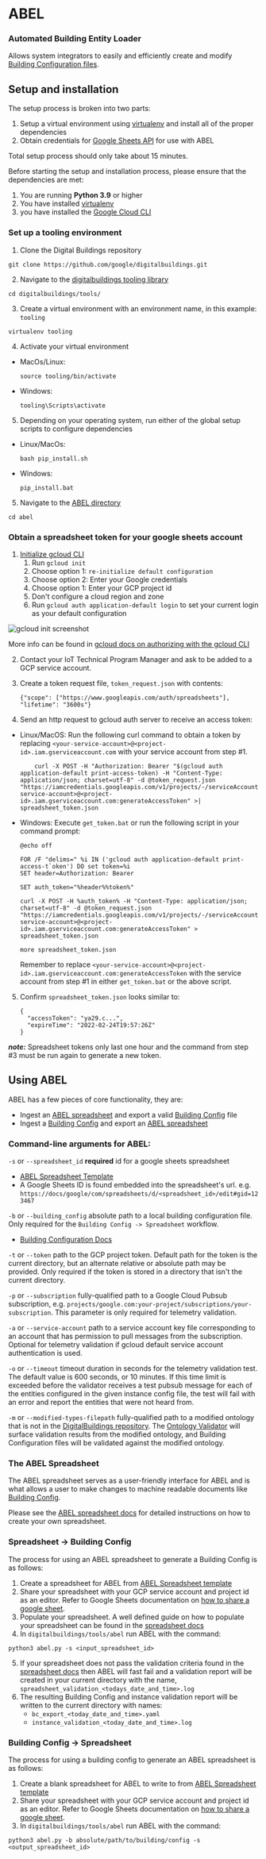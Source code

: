 # ABEL
### Automated Building Entity Loader

Allows system integrators to easily and efficiently create and
modify [Building Configuration files](../../ontology/docs/building_config.md).

## Setup and installation

The setup process is broken into two parts:

1. Setup a virtual environment using [virtualenv](https://virtualenv.pypa.io/en/latest/) and install all of the
proper dependencies
2. Obtain credentials for [Google Sheets API](https://developers.google.com/sheets/api/reference/rest) for use with
ABEL

Total setup process should only take about 15 minutes.

Before starting the setup and installation process, please ensure that the
dependencies are met:
1. You are running **Python 3.9** or higher
3. You have installed [virtualenv](https://pypi.org/project/virtualenv/)
2. you have installed the [Google Cloud CLI](https://cloud.google.com/sdk/docs/install)

### Set up a tooling environment

1. Clone the Digital Buildings repository

  ```
  git clone https://github.com/google/digitalbuildings.git
  ```

2. Navigate to the [digitalbuildings tooling library](../../tools/)

  ```
  cd digitalbuildings/tools/
  ```

3. Create a virtual environment with an environment name, in this example: `tooling`

  ```
  virtualenv tooling
  ```

4. Activate your virtual environment

* MacOs/Linux:

  ```
  source tooling/bin/activate
  ```

* Windows:

  ```
  tooling\Scripts\activate
  ```

5. Depending on your operating system, run either of the global setup scripts to configure dependencies

* Linux/MacOs:
  ```
  bash pip_install.sh
  ```

* Windows:

  ```
  pip_install.bat
  ```

5. Navigate to the [ABEL directory](./)

```
cd abel
```

### Obtain a spreadsheet token for your google sheets account

1. [Initialize gcloud CLI](https://cloud.google.com/sdk/docs/initializing)
    1. Run `gcloud init`
    2. Choose option 1: `re-initialize default configuration`
    3. Choose option 2: Enter your Google credentials
    4. Choose option 1: Enter your GCP project id
    5. Don't configure a cloud region and zone
    6. Run `gcloud auth application-default login` to set your current login as your
       default configuration

![gcloud init screenshot](../../ontology/docs/figures/tools/gcloud_init.png?raw=true)

More info can be found in [gcloud docs on authorizing with the gcloud CLI](https://cloud.google.com/sdk/docs/authorizing)

2. Contact your IoT Technical Program Manager and ask to be added to a GCP service account.

3. Create a token request file, `token_request.json` with contents:

    ```
    {"scope": ["https://www.googleapis.com/auth/spreadsheets"],  "lifetime": "3600s"}
    ```

4. Send an http request to gcloud auth server to receive an access token:

* Linux/MacOS: Run the following curl command to obtain a token by replacing
   `<your-service-account>@<project-id>.iam.gserviceaccount.com` with your service
   account from step #1.

    ```
        curl -X POST -H "Authorization: Bearer "$(gcloud auth application-default print-access-token) -H "Content-Type: application/json; charset=utf-8" -d @token_request.json "https://iamcredentials.googleapis.com/v1/projects/-/serviceAccounts/<your-service-account>@<project-id>.iam.gserviceaccount.com:generateAccessToken" >| spreadsheet_token.json
    ```
* Windows: Execute `get_token.bat` or run the following script in your command prompt:

    ```
    @echo off

    FOR /F "delims=" %i IN ('gcloud auth application-default print-access-t`oken') DO set token=%i
    SET header=Authorization: Bearer

    SET auth_token="%header%%token%"

    curl -X POST -H %auth_token% -H "Content-Type: application/json; charset=utf-8" -d @token_request.json "https://iamcredentials.googleapis.com/v1/projects/-/serviceAccounts/<your-service-account>@<project-id>.iam.gserviceaccount.com:generateAccessToken" > spreadsheet_token.json

    more spreadsheet_token.json
    ```

    Remember to replace
    `<your-service-account>@<project-id>.iam.gserviceaccount.com:generateAccessToken`
    with the service account from step #1 in either `get_token.bat` or the above
    script.

5. Confirm `spreadsheet_token.json` looks similar to:

    ```
    {
      "accessToken": "ya29.c...",
      "expireTime": "2022-02-24T19:57:26Z"
    }
    ```

 ***note:*** Spreadsheet tokens only last one hour and the command from step #3
 must be run again to generate a new token.

## Using ABEL
ABEL has a few pieces of core functionality, they are:
* Ingest an [ABEL spreadsheet](../../tools/abel/validators/README.md) and export a valid [Building Config](../../ontology/docs/building_config.md) file
* Ingest a [Building Config](../../ontology/docs/building_config.md) and export an [ABEL spreadsheet](../../tools/abel/validators/README.md)

### Command-line arguments for ABEL:
`-s` or `--spreadsheet_id` **required** id for a google sheets spreadsheet
  * [ABEL Spreadsheet Template](https://docs.google.com/spreadsheets/d/1b6IRimNS1dAtPjkNN-fk4TirnLzOiDyyUmOKP_MhMM0/copy#gid=980240783)
  * A Google Sheets ID is found embedded into the spreadsheet's url.
  e.g. `https://docs/google/com/spreadsheets/d/<spreadsheet_id>/edit#gid=123467`

`-b` or `--building_config` absolute path to a local building configuration
file. Only required for the `Building Config -> Spreadsheet` workflow.
  * [Building Configuration Docs](../../ontology/docs/building_config.md)

`-t` or `--token` path to the GCP project token. Default path for
  the token is the current directory, but an alternate relative or absolute path
  may be provided. Only required if the token is stored in a directory that isn't
  the current directory.

`-p` or `--subscription` fully-qualified path to a Google Cloud Pubsub subscription, e.g. `projects/google.com:your-project/subscriptions/your-subscription`. This parameter is only required for telemetry validation.

`-a` or `--service-account` path to a service account key file corresponding to an account that has permission to pull messages from the subscription. Optional for telemetry validation if gcloud default service account authentication is used.

`-o` or `--timeout` timeout duration in seconds for the telemetry validation test. The default value is 600 seconds, or 10 minutes. If this time limit is exceeded before the validator receives a test pubsub message for each of the entities configured in the given instance config file, the test will fail with an error and report the entities that were not heard from.

`-m` or `--modified-types-filepath` fully-qualified path to a modified ontology
that is not in the [DigitalBuildings repository](../..). The [Ontology
Validator](../validators/ontology_validator) will surface validation results
from the modified ontology, and Building Configuration files will be validated
against the modified ontology.

### The ABEL Spreadsheet
The ABEL spreadsheet serves as a user-friendly interface for ABEL and is what
allows a user to make changes to machine readable documents like [Building
Config](../../ontology/docs/building_config.md).

Please see the [ABEL spreadsheet docs](../../tools/abel/validators/README.md) for detailed instructions on how to create your own spreadsheet.

### Spreadsheet -> Building Config

The process for using an ABEL spreadsheet to generate a Building Config is as
follows:

1. Create a spreadsheet for ABEL from [ABEL Spreadsheet template](https://docs.google.com/spreadsheets/d/1tcLjFnHiXUT-xh5C1hRKiUVaUH_CzgSI8zFQ_B8q7vs/copy#gid=980240783)
2. Share your spreadsheet with your GCP service account and project id as an editor. Refer to Google Sheets documentation on [how to share a google sheet](https://support.google.com/docs/answer/9331169?hl=en#6.1).
3. Populate your spreadsheet. A well defined guide on how to populate your
   spreadsheet can be found in the [spreadsheet docs](../../tools/abel/validators/README.md)
4. In `digitalbuildings/tools/abel` run ABEL with the command:
```
python3 abel.py -s <input_spreadsheet_id>
```
5. If your spreadsheet does not pass the validation criteria found in the
   [spreadsheet docs](../../tools/abel/validators/README.md) then ABEL will fast
   fail and a validation
   report will be created in your current directory with the name,
   `spreadsheet_validation_<todays_date_and_time>.log`
6. The resulting Building Config and instance validation report will be written
   to the current directory with names:
   * `bc_export_<today_date_and_time>.yaml`
   * `instance_validation_<today_date_and_time>.log`

### Building Config -> Spreadsheet

The process for using a building config to generate an ABEL spreadsheet is as
follows:

1. Create a blank spreadsheet for ABEL to write to from [ABEL Spreadsheet template](https://docs.google.com/spreadsheets/d/1tcLjFnHiXUT-xh5C1hRKiUVaUH_CzgSI8zFQ_B8q7vs/copy#gid=980240783)
2. Share your spreadsheet with your GCP service account and project id as an editor. Refer to Google Sheets documentation on [how to share a google sheet](https://support.google.com/docs/answer/9331169?hl=en#6.1).
3. In `digitalbuildings/tools/abel` run ABEL with the command:
```
python3 abel.py -b absolute/path/to/building/config -s <output_spreadsheet_id>
```
